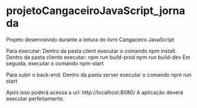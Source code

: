 # projetoCangaceiroJavaScript_jornada
Projeto desenvolvido durante a leitura do livro Cangaceiro JavaScript 


Para executar:
Dentro da pasta client executar o comando npm install.
Dentro da pasta cliente executar:  npm run build-prod
 npm run build-dev
 Em seguida, executar o comando npm-start
 
Para subir o back-end:
Dentro da pasta server executar o comando npm run start

Após isso poderá acessa a url:
http://localhost:8080/
A aplicação deverá executar perfeitamente.
